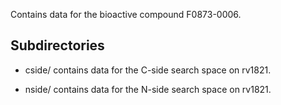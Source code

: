 Contains data for the bioactive compound F0873-0006.

## Subdirectories

- cside/ contains data for the C-side search space on rv1821.

- nside/ contains data for the N-side search space on rv1821.

